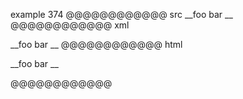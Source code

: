 example 374
@@@@@@@@@@@@ src
__foo bar __
@@@@@@@@@@@@ xml
<?xml version="1.0" encoding="UTF-8"?>
<!DOCTYPE document SYSTEM "CommonMark.dtd">
<document xmlns="http://commonmark.org/xml/1.0">
  <paragraph>
    <text>__foo bar __</text>
  </paragraph>
</document>
@@@@@@@@@@@@ html
<p>__foo bar __</p>
@@@@@@@@@@@@
